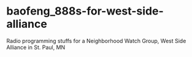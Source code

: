 # baofeng_888s-for-west-side-alliance
Radio programming stuffs for a Neighborhood Watch Group, West Side Alliance in St. Paul, MN
